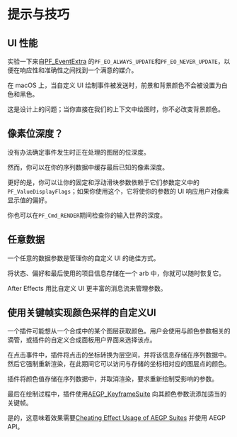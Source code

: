 # 提示与技巧

## UI 性能

实验一下来自[PF_EventExtra](PF_EventExtra.html) 的`PF_EO_ALWAYS_UPDATE`和`PF_EO_NEVER_UPDATE`，以便在响应性和准确性之间找到一个满意的媒介。

在 macOS 上，当自定义 UI 绘制事件被发送时，前景和背景颜色不会被设置为白色和黑色。

这是设计上的问题；当你直接在我们的上下文中绘图时，你不必改变背景颜色。

## 像素位深度？

没有办法确定事件发生时正在处理的图层的位深度。

然而，你可以在你的序列数据中缓存最后已知的像素深度。

更好的是，你可以让你的固定和浮动滑块参数依赖于它们参数定义中的`PF_ValueDisplayFlags`；如果你使用这个，它将使你的参数的 UI 响应用户对像素显示值的偏好。

你也可以在`PF_Cmd_RENDER`期间检查你的输入世界的深度。

## 任意数据

一个任意的数据参数是管理你的自定义 UI 的绝佳方式。

将状态、偏好和最后使用的项目信息存储在一个 arb 中，你就可以随时恢复它。

After Effects 用比自定义 UI 更丰富的消息流来管理参数。

## 使用关键帧实现颜色采样的自定义UI

一个插件可能想从一个合成中的某个图层获取颜色。用户会使用与颜色参数相关的滴管，或插件的自定义合成面板用户界面来选择该点。

在点击事件中，插件将点击的坐标转换为层空间，并将该信息存储在序列数据中。然后它强制重新渲染，在此期间它可以访问与存储的坐标相对应的图层点的颜色。

插件将颜色值存储在序列数据中，并取消渲染，要求重新绘制受影响的参数。

最后在绘制过程中，插件使用[AEGP_KeyframeSuite](../aegps/aegp-suites.html) 向其颜色参数流添加适当的关键帧。

是的，这意味着效果需要[Cheating Effect Usage of AEGP Suites](../aegps/cheating-effect-usage-of-aegp-suites.html) 并使用 AEGP API。
